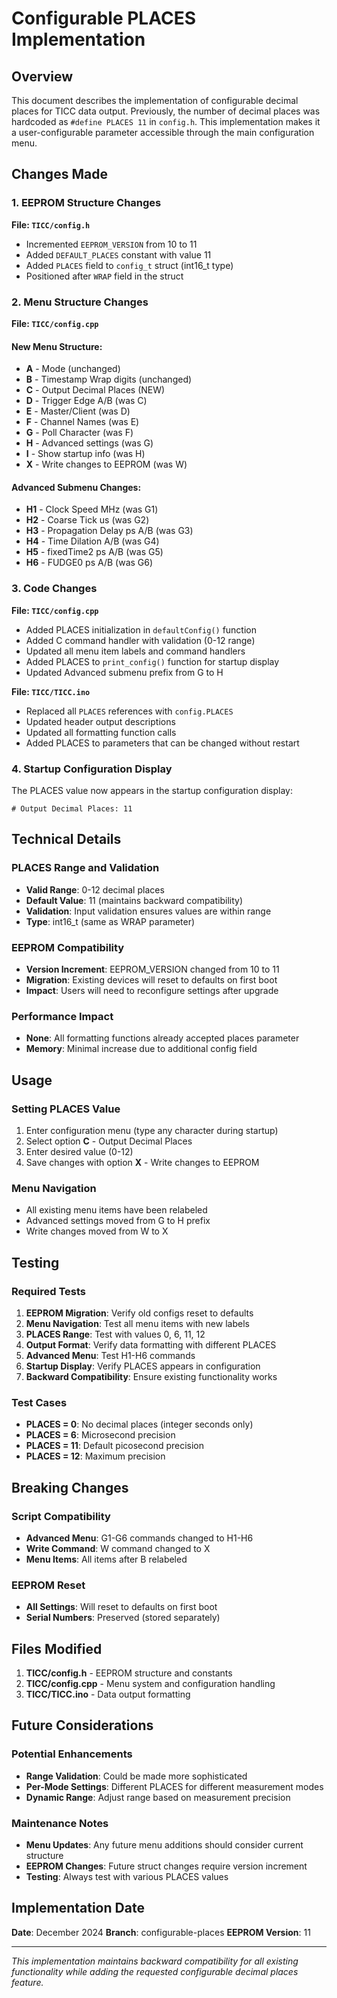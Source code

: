 # Configurable PLACES Implementation

## Overview

This document describes the implementation of configurable decimal places for TICC data output. Previously, the number of decimal places was hardcoded as `#define PLACES 11` in `config.h`. This implementation makes it a user-configurable parameter accessible through the main configuration menu.

## Changes Made

### 1. EEPROM Structure Changes

**File: `TICC/config.h`**
- Incremented `EEPROM_VERSION` from 10 to 11
- Added `DEFAULT_PLACES` constant with value 11
- Added `PLACES` field to `config_t` struct (int16_t type)
- Positioned after `WRAP` field in the struct

### 2. Menu Structure Changes

**File: `TICC/config.cpp`**

#### New Menu Structure:
- **A** - Mode (unchanged)
- **B** - Timestamp Wrap digits (unchanged)
- **C** - Output Decimal Places (NEW)
- **D** - Trigger Edge A/B (was C)
- **E** - Master/Client (was D)
- **F** - Channel Names (was E)
- **G** - Poll Character (was F)
- **H** - Advanced settings (was G)
- **I** - Show startup info (was H)
- **X** - Write changes to EEPROM (was W)

#### Advanced Submenu Changes:
- **H1** - Clock Speed MHz (was G1)
- **H2** - Coarse Tick us (was G2)
- **H3** - Propagation Delay ps A/B (was G3)
- **H4** - Time Dilation A/B (was G4)
- **H5** - fixedTime2 ps A/B (was G5)
- **H6** - FUDGE0 ps A/B (was G6)

### 3. Code Changes

**File: `TICC/config.cpp`**
- Added PLACES initialization in `defaultConfig()` function
- Added C command handler with validation (0-12 range)
- Updated all menu item labels and command handlers
- Added PLACES to `print_config()` function for startup display
- Updated Advanced submenu prefix from G to H

**File: `TICC/TICC.ino`**
- Replaced all `PLACES` references with `config.PLACES`
- Updated header output descriptions
- Updated all formatting function calls
- Added PLACES to parameters that can be changed without restart

### 4. Startup Configuration Display

The PLACES value now appears in the startup configuration display:
```
# Output Decimal Places: 11
```

## Technical Details

### PLACES Range and Validation
- **Valid Range**: 0-12 decimal places
- **Default Value**: 11 (maintains backward compatibility)
- **Validation**: Input validation ensures values are within range
- **Type**: int16_t (same as WRAP parameter)

### EEPROM Compatibility
- **Version Increment**: EEPROM_VERSION changed from 10 to 11
- **Migration**: Existing devices will reset to defaults on first boot
- **Impact**: Users will need to reconfigure settings after upgrade

### Performance Impact
- **None**: All formatting functions already accepted places parameter
- **Memory**: Minimal increase due to additional config field

## Usage

### Setting PLACES Value
1. Enter configuration menu (type any character during startup)
2. Select option **C** - Output Decimal Places
3. Enter desired value (0-12)
4. Save changes with option **X** - Write changes to EEPROM

### Menu Navigation
- All existing menu items have been relabeled
- Advanced settings moved from G to H prefix
- Write changes moved from W to X

## Testing

### Required Tests
1. **EEPROM Migration**: Verify old configs reset to defaults
2. **Menu Navigation**: Test all menu items with new labels
3. **PLACES Range**: Test with values 0, 6, 11, 12
4. **Output Format**: Verify data formatting with different PLACES
5. **Advanced Menu**: Test H1-H6 commands
6. **Startup Display**: Verify PLACES appears in configuration
7. **Backward Compatibility**: Ensure existing functionality works

### Test Cases
- **PLACES = 0**: No decimal places (integer seconds only)
- **PLACES = 6**: Microsecond precision
- **PLACES = 11**: Default picosecond precision
- **PLACES = 12**: Maximum precision

## Breaking Changes

### Script Compatibility
- **Advanced Menu**: G1-G6 commands changed to H1-H6
- **Write Command**: W command changed to X
- **Menu Items**: All items after B relabeled

### EEPROM Reset
- **All Settings**: Will reset to defaults on first boot
- **Serial Numbers**: Preserved (stored separately)

## Files Modified

1. **TICC/config.h** - EEPROM structure and constants
2. **TICC/config.cpp** - Menu system and configuration handling
3. **TICC/TICC.ino** - Data output formatting

## Future Considerations

### Potential Enhancements
- **Range Validation**: Could be made more sophisticated
- **Per-Mode Settings**: Different PLACES for different measurement modes
- **Dynamic Range**: Adjust range based on measurement precision

### Maintenance Notes
- **Menu Updates**: Any future menu additions should consider current structure
- **EEPROM Changes**: Future struct changes require version increment
- **Testing**: Always test with various PLACES values

## Implementation Date

**Date**: December 2024
**Branch**: configurable-places
**EEPROM Version**: 11

---

*This implementation maintains backward compatibility for all existing functionality while adding the requested configurable decimal places feature.*
